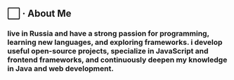 
## ⬜ · **About Me**
### live in Russia and have a strong passion for programming, learning new languages, and exploring frameworks. i develop useful open-source projects, specialize in JavaScript and frontend frameworks, and continuously deepen my knowledge in Java and web development.

